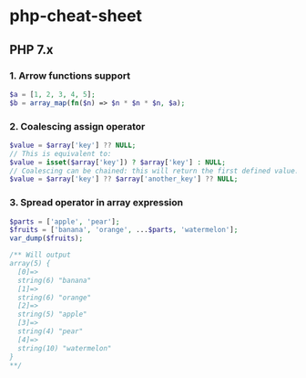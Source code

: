 # php-cheat-sheet

## PHP 7.x

### 1. Arrow functions support

```php
$a = [1, 2, 3, 4, 5];
$b = array_map(fn($n) => $n * $n * $n, $a);

``` 

### 2. Coalescing assign operator

```php
$value = $array['key'] ?? NULL;
// This is equivalent to:
$value = isset($array['key']) ? $array['key'] : NULL;
// Coalescing can be chained: this will return the first defined value.
$value = $array['key'] ?? $array['another_key'] ?? NULL;

``` 

### 3. Spread operator in array expression

```php
$parts = ['apple', 'pear'];
$fruits = ['banana', 'orange', ...$parts, 'watermelon'];
var_dump($fruits);

/** Will output
array(5) {
  [0]=>
  string(6) "banana"
  [1]=>
  string(6) "orange"
  [2]=>
  string(5) "apple"
  [3]=>
  string(4) "pear"
  [4]=>
  string(10) "watermelon"
}
**/

``` 
